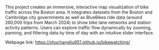 This project creates an immersive, interactive map visualization of bike traffic across the Boston area. It integrates datasets from the Boston and Cambridge city governments as well as BlueBikes ride data (around 260,000 trips from March 2024) to show bike lane networks and station activity patterns. Users can explore traffic flow dynamically by zooming, panning, and filtering data by time of day with an intuitive slider interface.

Webpage link: https://shuchangliu951.github.io/bikewatching/
